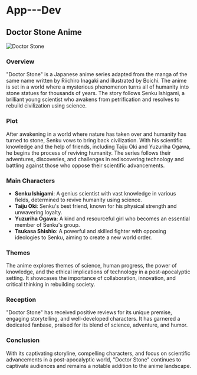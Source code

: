 # App---Dev
## Doctor Stone Anime

![Doctor Stone]([image_link_here](https://images3.alphacoders.com/131/1319747.jpeg))

### Overview

"Doctor Stone" is a Japanese anime series adapted from the manga of the same name written by Riichiro Inagaki and illustrated by Boichi. The anime is set in a world where a mysterious phenomenon turns all of humanity into stone statues for thousands of years. The story follows Senku Ishigami, a brilliant young scientist who awakens from petrification and resolves to rebuild civilization using science.

### Plot

After awakening in a world where nature has taken over and humanity has turned to stone, Senku vows to bring back civilization. With his scientific knowledge and the help of friends, including Taiju Oki and Yuzuriha Ogawa, he begins the process of reviving humanity. The series follows their adventures, discoveries, and challenges in rediscovering technology and battling against those who oppose their scientific advancements.

### Main Characters

- **Senku Ishigami**: A genius scientist with vast knowledge in various fields, determined to revive humanity using science.
- **Taiju Oki**: Senku's best friend, known for his physical strength and unwavering loyalty.
- **Yuzuriha Ogawa**: A kind and resourceful girl who becomes an essential member of Senku's group.
- **Tsukasa Shishio**: A powerful and skilled fighter with opposing ideologies to Senku, aiming to create a new world order.

### Themes

The anime explores themes of science, human progress, the power of knowledge, and the ethical implications of technology in a post-apocalyptic setting. It showcases the importance of collaboration, innovation, and critical thinking in rebuilding society.

### Reception

"Doctor Stone" has received positive reviews for its unique premise, engaging storytelling, and well-developed characters. It has garnered a dedicated fanbase, praised for its blend of science, adventure, and humor.

### Conclusion

With its captivating storyline, compelling characters, and focus on scientific advancements in a post-apocalyptic world, "Doctor Stone" continues to captivate audiences and remains a notable addition to the anime landscape.
